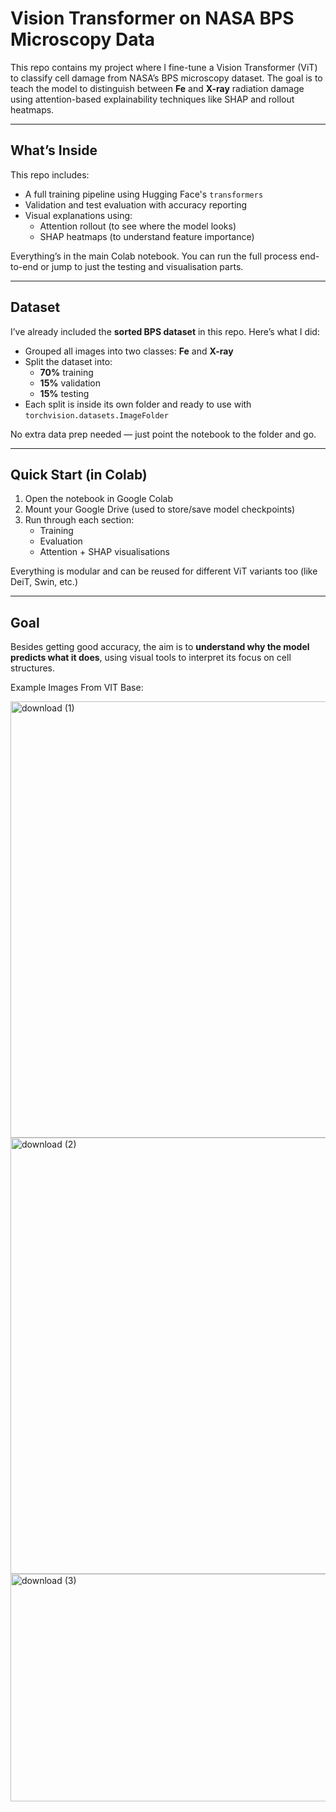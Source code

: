 # Vision Transformer on NASA BPS Microscopy Data

This repo contains my project where I fine-tune a Vision Transformer (ViT) to classify cell damage from NASA’s BPS microscopy dataset. The goal is to teach the model to distinguish between **Fe** and **X-ray** radiation damage using attention-based explainability techniques like SHAP and rollout heatmaps.

---

## What’s Inside

This repo includes:
- A full training pipeline using Hugging Face's `transformers`
- Validation and test evaluation with accuracy reporting
- Visual explanations using:
  - Attention rollout (to see where the model looks)
  - SHAP heatmaps (to understand feature importance)

Everything’s in the main Colab notebook. You can run the full process end-to-end or jump to just the testing and visualisation parts.

---

## Dataset

I’ve already included the **sorted BPS dataset** in this repo. Here’s what I did:

- Grouped all images into two classes: **Fe** and **X-ray**
- Split the dataset into:
  - **70%** training
  - **15%** validation
  - **15%** testing
- Each split is inside its own folder and ready to use with `torchvision.datasets.ImageFolder`

No extra data prep needed — just point the notebook to the folder and go.

---

## Quick Start (in Colab)

1. Open the notebook in Google Colab  
2. Mount your Google Drive (used to store/save model checkpoints)  
3. Run through each section:
   - Training
   - Evaluation
   - Attention + SHAP visualisations

Everything is modular and can be reused for different ViT variants too (like DeiT, Swin, etc.)

---

## Goal

Besides getting good accuracy, the aim is to **understand why the model predicts what it does**, using visual tools to interpret its focus on cell structures.

Example Images From VIT Base:

<img width="1907" height="698" alt="download (1)" src="https://github.com/user-attachments/assets/479334c4-39e5-4c3d-b99d-0aee2276e4c4" />
<img width="1907" height="698" alt="download (2)" src="https://github.com/user-attachments/assets/5fa288f3-7a3f-4704-bd09-1c44ab785555" />
<img width="717" height="364" alt="download (3)" src="https://github.com/user-attachments/assets/f98495d7-6434-44f5-8964-fe20747fb2ba" />
